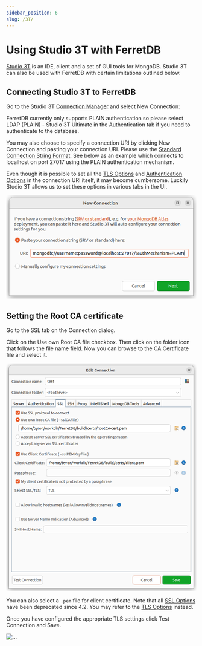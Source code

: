 ```yaml
---
sidebar_position: 6
slug: /3T/
---
```


# Using Studio 3T with FerretDB

<!--
    blah blah blah
-->

[Studio 3T](https://studio3t.com/) is an IDE, client and a set of GUI tools for
MongoDB. Studio 3T can also be used with FerretDB with certain limitations outlined below.

## Connecting Studio 3T to FerretDB

Go to the Studio 3T [Connection Manager](https://studio3t.com/knowledge-base/articles/connect-to-mongodb/) and select New Connection:

FerretDB currently only supports PLAIN authentication so please select LDAP (PLAIN) -
Studio 3T Ultimate in the Authentication tab if you need to authenticate to the
database.

You may also choose to specify a connection URI by clicking New Connection and pasting your connection URI. Please use the [Standard Connection String Format](https://www.mongodb.com/docs/manual/reference/connection-string/#standard-connection-string-format). See below as an example which connects to localhost on port 27017 using the PLAIN authentication mechanism.

Even though it is possible to set all the [TLS Options](https://www.mongodb.com/docs/mongodb-shell/reference/options/#tls-options) and [Authentication Options](https://www.mongodb.com/docs/mongodb-shell/reference/options/#authentication-options) in the connection URI itself, it may become cumbersome. Luckily Studio 3T allows us to set these options in various tabs in the UI.

![...](/website/static/img/standard.png)

## Setting the Root CA certificate

Go to the SSL tab on the Connection dialog.

Click on the Use own Root CA file checkbox. Then click on the folder icon that follows the file name field. Now you can browse to the CA Certificate file and select it.

![...](/website/static/img/tls.png)

You can also select a `.pem` file for client certificate. Note that all [SSL Options](https://www.mongodb.com/docs/v6.0/tutorial/configure-ssl-clients/#mongosh-configuration--using-ssl-options-) have been deprecated since 4.2. You may refer to the [TLS Options](https://www.mongodb.com/docs/v6.0/tutorial/configure-ssl-clients/#mongosh-configuration--using-tls-options-) instead.

Once you have configured the appropriate TLS settings click Test Connection and Save.

![...](../static/img/testconn.png)
